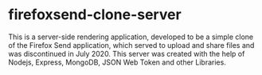 # firefoxsend-clone-server
 This is a server-side rendering application, developed to be a simple clone of the Firefox Send application, which served to upload and share files and was discontinued in July 2020. This server was created with the help of Nodejs, Express, MongoDB, JSON Web Token and other Libraries.
